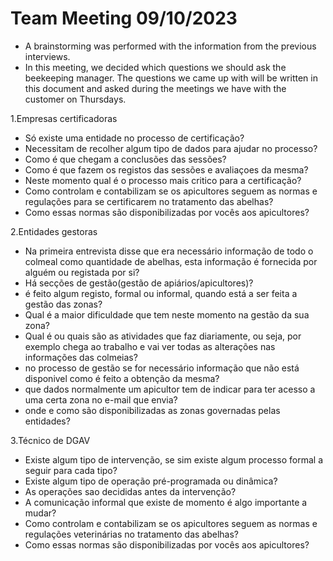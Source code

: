 # Team Meeting 09/10/2023

- A brainstorming was performed with the information from the previous interviews.
- In this meeting, we decided which questions we should ask the beekeeping manager. The questions we came up with will be written in this document and asked during the meetings we have with the customer on Thursdays. 

1.Empresas certificadoras
  - Só existe uma entidade no processo de certificação?
  - Necessitam de recolher algum tipo de dados para ajudar no processo?
  - Como é que chegam a conclusões das sessões?
  - Como é que fazem os registos das sessões e avaliaçoes da mesma?
  - Neste momento qual é o processo mais critico para a certificação?
  - Como controlam e contabilizam se os apicultores seguem as normas e regulações para se certificarem no tratamento das abelhas?
  - Como essas normas são disponibilizadas por vocês aos apicultores?
  

2.Entidades gestoras 
  - Na primeira entrevista disse que era necessário informação de todo o colmeal como quantidade de abelhas, esta informação é fornecida por alguém ou registada por si?
  - Há secções de gestão(gestão de apiários/apicultores)?
  - é feito algum registo, formal ou informal, quando está a ser feita a gestão das zonas? 
  - Qual é a maior dificuldade que tem neste momento na gestão da sua zona?
  - Qual é ou quais são as atividades que faz diariamente, ou seja, por exemplo chega ao trabalho e vai ver todas as    alterações nas informações das colmeias?
  - no processo de gestão se for necessário informação que não está disponivel como é feito a obtenção da mesma?
  - que dados normalmente um apicultor tem de indicar para ter acesso a uma certa zona no e-mail que envia?
  - onde e como são disponibilizadas as zonas governadas pelas entidades?

3.Técnico de DGAV
  - Existe algum tipo de intervenção, se sim existe algum processo formal a seguir para cada tipo?
  - Existe algum tipo de operação pré-programada ou dinâmica?
  - As operações sao decididas antes da intervenção?
  - A comunicação informal que existe de momento é algo importante a mudar?
  - Como controlam e contabilizam se os apicultores seguem as normas e regulações veterinárias no tratamento das abelhas?
  - Como essas normas são disponibilizadas por vocês aos apicultores?


  
